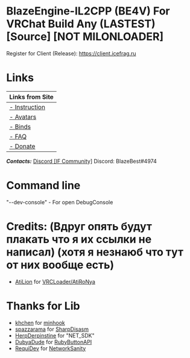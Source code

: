 # BlazeEngine-IL2CPP (BE4V) For VRChat Build Any (LASTEST) [Source] [NOT MILONLOADER]
Register for Client (Release): https://client.icefrag.ru

# Links
| Links from Site |
|----------------|
| [- Instruction](https://client.icefrag.ru/instruction) |
| [- Avatars](https://client.icefrag.ru/avatars) |
| [- Binds](https://client.icefrag.ru/binds) |
| [- FAQ](https://client.icefrag.ru/faq) |
| [- Donate](https://client.icefrag.ru/donate) |

___Contacts:___
[Discord [IF Community]](http://discord.gg/8mMGM43)
Discord: BlazeBest#4974

# Command line
"--dev-console" - For open DebugConsole

# Credits: (Вдруг опять будут плакать что я их ссылки не написал) (хотя я незнаюб что тут от них вообще есть)
- [AtiLion](https://github.com/AtiLion) for [VRCLoader/AtiRoNya](https://github.com/AtiLion/AtiRoNya)

# Thanks for Lib
- [khchen](https://github.com/khchen) for [minhook](https://github.com/khchen/minhook)
- [spazzarama](https://github.com/spazzarama) for [SharpDisasm](https://github.com/spazzarama/SharpDisasm)
- [HerpDerpinstine](https://github.com/HerpDerpinstine) for "NET_SDK"
- [DubyaDude](https://github.com/DubyaDude) for [RubyButtonAPI](https://github.com/DubyaDude/RubyButtonAPI)
- [RequiDev](https://github.com/RequiDev) for [NetworkSanity](https://github.com/RequiDev/NetworkSanity)
